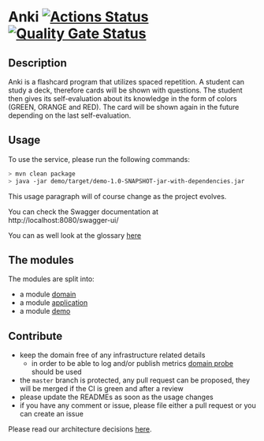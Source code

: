 # Anki [![Actions Status](https://github.com/stemlaur/anki/workflows/Build/badge.svg)](https://github.com/stemlaur/anki/actions) [![Quality Gate Status](https://sonarcloud.io/api/project_badges/measure?project=stemlaur_anki&metric=alert_status)](https://sonarcloud.io/summary/new_code?id=stemlaur_anki)

## Description

Anki is a flashcard program that utilizes spaced repetition. A student can study a deck, therefore cards will be shown
with questions. The student then gives its self-evaluation about its knowledge in the form of colors (GREEN, ORANGE and
RED). The card will be shown again in the future depending on the last self-evaluation.

## Usage

To use the service, please run the following commands:

```bash
> mvn clean package
> java -jar demo/target/demo-1.0-SNAPSHOT-jar-with-dependencies.jar
```

This usage paragraph will of course change as the project evolves.

You can check the Swagger documentation at http://localhost:8080/swagger-ui/

You can as well look at the
glossary [here](https://htmlpreview.github.io/?https://github.com/stemlaur/anki/blob/master/doc/glossary/index.html)

## The modules

The modules are split into:

- a module [domain](./domain/README.md)
- a module [application](./application/README.md)
- a module [demo](./demo/README.md)

## Contribute

- keep the domain free of any infrastructure related details
    - in order to be able to log and/or publish
      metrics [domain probe](https://martinfowler.com/articles/domain-oriented-observability.html)
      should be used
- the `master` branch is protected, any pull request can be proposed, they will be merged if the CI is green and after a
  review
- please update the READMEs as soon as the usage changes
- if you have any comment or issue, please file either a pull request or you can create an issue

Please read our architecture decisions [here](./doc/architecture).
